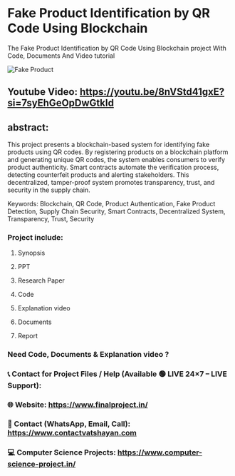 # Fake Product Identification by QR Code Using Blockchain
The Fake Product Identification by QR Code Using Blockchain project With Code, Documents And Video tutorial

![Fake Product](https://github.com/user-attachments/assets/d557ab77-556d-4b7b-a665-cbe190214e73)

## Youtube Video: https://youtu.be/8nVStd41gxE?si=7syEhGeOpDwGtkId

## abstract: 
This project presents a blockchain-based system for identifying fake products using QR codes. By registering products on a blockchain platform and generating unique QR codes, the system enables consumers to verify product authenticity. Smart contracts automate the verification process, detecting counterfeit products and alerting stakeholders. This decentralized, tamper-proof system promotes transparency, trust, and security in the supply chain.

Keywords: Blockchain, QR Code, Product Authentication, Fake Product Detection, Supply Chain Security, Smart Contracts, Decentralized System, Transparency, Trust, Security

### Project include: 

1. Synopsis

2. PPT

3. Research Paper


4. Code

5. Explanation video

6. Documents

7. Report


### Need Code, Documents & Explanation video ? 

### 📞 Contact for Project Files / Help (Available 🟢 LIVE 24×7 – LIVE Support):

### 🌐 Website: https://www.finalproject.in/

### 📲 Contact (WhatsApp, Email, Call): https://www.contactvatshayan.com

### 💻 Computer Science Projects: https://www.computer-science-project.in/
